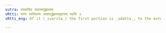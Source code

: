 ```yaml
---
sutra: तस्यादित उदात्तमर्द्धहृस्वम्
vRtti: तस्य स्वरितस्य आदावर्द्धहृस्वमुदात्तम् भवति ॥
vRtti_eng: Of it (_svarita_) the first portion is _udatta_, to the extent of a half measure, of prosodial length.

---
```

